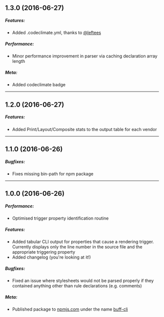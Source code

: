 ## 1.3.0 (2016-06-27)

##### Features:
  - Added .codeclimate.yml, thanks to [@leftees](https://github.com/leftees)

##### Performance:
  - Minor performance improvement in parser via caching declaration array length

##### Meta:
  - Added codeclimate badge

---

## 1.2.0 (2016-06-27)

##### Features:
  - Added Print/Layout/Composite stats to the output table for each vendor

---

## 1.1.0 (2016-06-26)

##### Bugfixes:
 - Fixes missing bin-path for npm package

---

## 1.0.0 (2016-06-26)

##### Performance:
  - Optimised trigger property identification routine

##### Features:
  - Added tabular CLI output for properties that cause a rendering trigger. Currently displays only the line number in the source file and the appropriate triggering property
  - Added changelog (you're looking at it!)

##### Bugfixes:
  - Fixed an issue where stylesheets would not be parsed properly if they contained anything other than rule declarations (e.g. comments)

##### Meta:
  - Published package to [npmjs.com](https://www.npmjs.com) under the name [buff-cli](https://www.npmjs.com/package/buff-cli)
